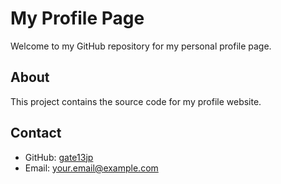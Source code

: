 # My Profile Page

Welcome to my GitHub repository for my personal profile page.

## About

This project contains the source code for my profile website.

## Contact

- GitHub: [gate13jp](https://github.com/gate13jp)
- Email: your.email@example.com
